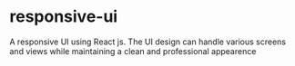 # responsive-ui
A responsive UI using React js. The UI design can handle various screens and views while maintaining a clean and professional appearence
